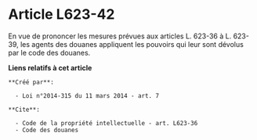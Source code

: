 # Article L623-42

En vue de prononcer les mesures prévues aux articles L. 623-36 à L. 623-39, les agents des douanes appliquent les pouvoirs
qui leur sont dévolus par le code des douanes.

**Liens relatifs à cet article**

	**Créé par**:

	  - Loi n°2014-315 du 11 mars 2014 - art. 7

	**Cite**:

	  - Code de la propriété intellectuelle - art. L623-36
	  - Code des douanes
